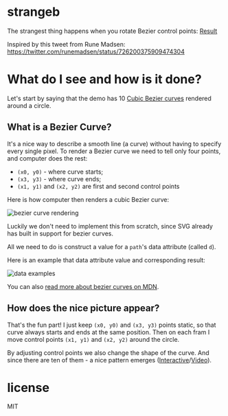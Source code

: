 # strangeb

The strangest thing happens when you rotate Bezier control points: [Result](https://anvaka.github.io/strangeb/)

Inspired by this tweet from Rune Madsen: https://twitter.com/runemadsen/status/726200375909474304

# What do I see and how is it done?

Let's start by saying that the demo has 10 [Cubic Bezier curves](https://en.wikipedia.org/wiki/B%C3%A9zier_curve)
rendered around a circle.

## What is a Bezier Curve?

It's a nice way to describe a smooth line (a curve) without having to specify
every single pixel. To render a Bezier curve we need to tell only four points, and
computer does the rest:

* `(x0, y0)` - where curve starts;
* `(x3, y3)` - where curve ends;
* `(x1, y1)` and `(x2, y2)` are first and second control points

Here is how computer then renders a cubic Bezier curve:

![bezier curve rendering](https://upload.wikimedia.org/wikipedia/commons/d/db/B%C3%A9zier_3_big.gif)

Luckily we don't need to implement this from scratch, since SVG already
has built in support for bezier curves.

All we need to do is construct a value for a `path`'s data attribute (called `d`).

Here is an example that data attribute value and corresponding result:

![data examples](http://i.imgur.com/P9P6dcH.png)

You can also [read more about bezier curves on MDN](https://developer.mozilla.org/en-US/docs/Web/SVG/Tutorial/Paths#Bezier_Curves).

## How does the nice picture appear?

That's the fun part! I just keep `(x0, y0)` and `(x3, y3)` points static, so that
curve always starts and ends at the same position. Then on each fram I move control
points `(x1, y1)` and `(x2, y2)` around the circle.

By adjusting control points we also change the shape of the curve. And since there
are ten of them - a nice pattern emerges ([Interactive](https://anvaka.github.io/strangeb/)/[Video](https://www.youtube.com/watch?v=g19QQaGQFUA)).

# license

MIT
